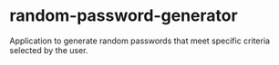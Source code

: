 # random-password-generator
Application to generate random passwords that meet specific criteria selected by the user. 
